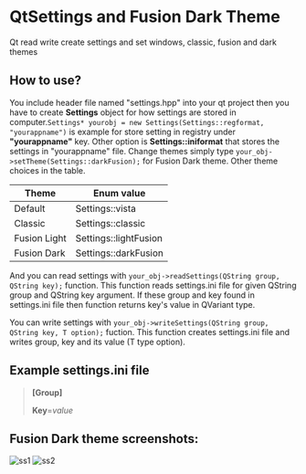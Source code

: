 # QtSettings and Fusion Dark Theme
Qt read write create settings and set windows, classic, fusion and dark themes

## How to use?
You include header file named "settings.hpp" into your qt project then you have to create **Settings** object for how settings are stored in computer.``Settings* yourobj = new Settings(Settings::regformat, "yourappname")`` is example for store setting in registry under **"yourappname"** key. Other option is **Settings::iniformat** that stores the settings in "yourappname" file. Change themes simply type ``your_obj->setTheme(Settings::darkFusion);`` for Fusion Dark theme. Other theme choices in the table.

| Theme | Enum value | 
|---|---|
| Default | Settings::vista |
| Classic | Settings::classic |
| Fusion Light | Settings::lightFusion |
| Fusion Dark | Settings::darkFusion |

And you can read settings with ``your_obj->readSettings(QString group, QString key);`` function. This function reads settings.ini file for given QString group and QString key argument. If these group and key found in settings.ini file then function returns key's value in QVariant type.

You can write settings with ``your_obj->writeSettings(QString group, QString key, T option);`` fuction. This function creates settings.ini file and writes group, key and its value (T type option). 

## Example settings.ini file 
>
> **[Group]**
>
> **Key**=*value*

## Fusion Dark theme screenshots:

![ss1](https://raw.githubusercontent.com/cheytacllc/QtSettingsandTheme/master/2018-09-14_192745.jpg)
![ss2](https://raw.githubusercontent.com/cheytacllc/QtSettingsandTheme/master/2018-09-14_192822.jpg)

